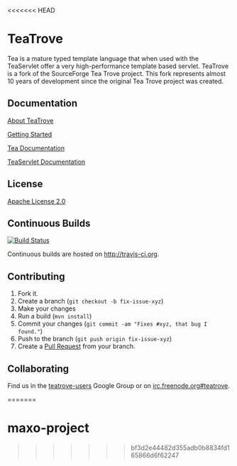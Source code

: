 <<<<<<< HEAD
# TeaTrove

Tea is a mature typed template language that when used with the TeaServlet offer a very high-performance template based servlet.
TeaTrove is a fork of the SourceForge Tea Trove project. This fork represents almost 10 years of development since the original Tea Trove project was created.

## Documentation

[About TeaTrove](http://github.com/teatrove/teatrove/wiki/About-TeaTrove)

[Getting Started](http://github.com/teatrove/teatrove/wiki/Getting-Started)

[Tea Documentation](http://github.com/teatrove/teatrove/wiki/Tea-Template-Language)

[TeaServlet Documentation](http://github.com/teatrove/teatrove/wiki/TeaServlet)

## License

[Apache License 2.0](http://github.com/teatrove/teatrove/wiki/License)

## Continuous Builds

[![Build Status](https://secure.travis-ci.org/teatrove/teatrove.png?branch=master)](http://travis-ci.org/teatrove/teatrove)

Continuous builds are hosted on http://travis-ci.org.

## Contributing

1. Fork it.
2. Create a branch (`git checkout -b fix-issue-xyz`)
3. Make your changes
4. Run a build (`mvn install`)
5. Commit your changes (`git commit -am "Fixes #xyz, that bug I found."`)
6. Push to the branch (`git push origin fix-issue-xyz`)
7. Create a [Pull Request](http://help.github.com/pull-requests/) from your branch.

## Collaborating

Find us in the [teatrove-users](https://groups.google.com/forum/#!forum/teatrove-users) Google Group or on [irc.freenode.org#teatrove](irc:irc.freenode.org:6667/teatrove).

=======
# maxo-project
>>>>>>> bf3d2e44482d355adb0b8834fd165866d6f62247
